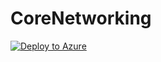 # CoreNetworking
[![Deploy to Azure](https://aka.ms/deploytoazurebutton)](https://portal.azure.com/#create/Microsoft.Template/uri/https%3A%2F%2Fraw.githubusercontent.com%2Fdarrenomalley%2FCoreNetworking%2Fmain%2Ftemplate.json)
